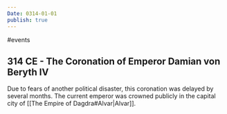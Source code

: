 ```yaml
---
Date: 0314-01-01
publish: true
---
```


#events

## 314 CE - The Coronation of Emperor Damian von Beryth IV

Due to fears of another political disaster, this coronation was delayed by several months. The current emperor was crowned publicly in the capital city of [[The Empire of Dagdra#Alvar|Alvar]].
